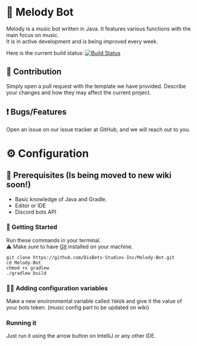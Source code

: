 # 🎵 Melody Bot
Melody is a music bot written in Java. It features various functions with the main focus on music.  
It is in active development and is being improved every week.

Here is the current build status:
[![Build Status](https://travis-ci.com/DisBots-Studios-Inc/Melody-Bot.svg?branch=main)](https://travis-ci.com/DisBots-Studios-Inc/Melody-Bot)

## 🙌 Contribution
Simply open a pull request with the template we have provided. Describe your changes and how they may affect the current project.

## ❗ Bugs/Features
Open an issue on our issue tracker at GitHub, and we will reach out to you.

# ⚙ Configuration

## 🤔 Prerequisites (Is being moved to new wiki soon!)
- Basic knowledge of Java and Gradle.
- Editor or IDE
- Discord bots API

### 🚀 Getting Started
Run these commands in your terminal.  
⚠ Make sure to have [Git](https://git-scm.com/) installed on your machine.
```shell
git clone https://github.com/DisBots-Studios-Inc/Melody-Bot.git
cd Melody-Bot
chmod +x gradlew
./gradlew build
```

### 👩‍💻 Adding configuration variables
Make a new environmental variable called `TOKEN` and give it the value of your bots token. (music config part to be updated on wiki)

### Running it
Just run it using the arrow button on IntelliJ or any other IDE.


